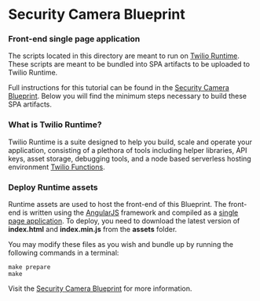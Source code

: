 # Security Camera Blueprint
### Front-end single page application
The scripts located in this directory are meant to run on [Twilio Runtime](https://www.twilio.com/docs/api/runtime/functions). These scripts are meant to be bundled into SPA artifacts to be uploaded to Twilio Runtime.

Full instructions for this tutorial can be found in the [Security Camera Blueprint](https://www.twilio.com/wireless/blueprints/security-camera/). Below you will find the minimum steps necessary to build these SPA artifacts.

### What is Twilio Runtime?
Twilio Runtime is a suite designed to help you build, scale and operate your application, consisting of a plethora of tools including helper libraries, API keys, asset storage, debugging tools, and a node based serverless hosting environment [Twilio Functions](https://www.twilio.com/docs/api/runtime/functions).

### Deploy Runtime assets
Runtime assets are used to host the front-end of this Blueprint. The front-end is written using the [AngularJS](https://angularjs.org/) framework and compiled as a [single page application](https://en.wikipedia.org/wiki/Single-page_application). To deploy, you need to download the latest version of **index.html** and **index.min.js** from the **assets** folder.

You may modify these files as you wish and bundle up by running the following commands in a terminal:

```
make prepare
make
```

Visit the [Security Camera Blueprint](https://www.twilio.com/wireless/blueprints/security-camera/) for more information.
